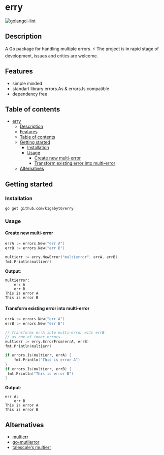 # erry

[![golangci-lint](https://github.com/k1gabyt0/erry/actions/workflows/golangci-lint.yaml/badge.svg)](https://github.com/k1gabyt0/erry/actions/workflows/golangci-lint.yaml)

## Description

A Go package for handling multiple errors.
⚡️ The project is in rapid stage of development, issues and critics are welcome.

## Features

- simple minded
- standart library errors.As & errors.Is compatible
- dependency free

## Table of contents

- [erry](#erry)
  - [Description](#description)
  - [Features](#features)
  - [Table of contents](#table-of-contents)
  - [Getting started](#getting-started)
    - [Installation](#installation)
    - [Usage](#usage)
      - [Create new multi-error](#create-new-multi-error)
      - [Transform existing error into multi-error](#transform-existing-error-into-multi-error)
  - [Alternatives](#alternatives)

## Getting started

### Installation

```bash
go get github.com/k1gabyt0/erry
```

### Usage

#### Create new multi-error

```go
errA := errors.New("err A")
errB := errors.New("err B")

multierr := erry.NewError("multierror", errA, errB)
fmt.Println(multierr)
```

**Output**:

```text
multierror:
    err A
    err B
This is error A
This is error B
```

#### Transform existing error into multi-error

```go
errA := errors.New("err A")
errB := errors.New("err B")

// Transforms errA into multi-error with errB
// as one of inner errors.
multierr := erry.ErrorFrom(errA, errB)
fmt.Println(multierr)

if errors.Is(multierr, errA) {
    fmt.Println("This is error A")
}
if errors.Is(multierr, errB) {
 fmt.Println("This is error B")
}
```

**Output**:

```text
err A:
    err B
This is error A
This is error B
```

## Alternatives

- [multierr](https://github.com/uber-go/multierr)
- [go-mutlierror](https://github.com/hashicorp/go-multierror)
- [talescale's multierr](https://github.com/tailscale/tailscale/tree/main/util/multierr)

